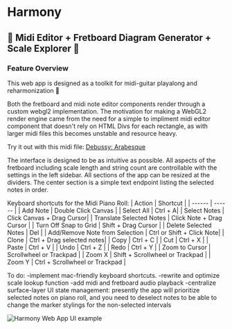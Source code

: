 # **Harmony**
## 🎸 **Midi Editor + Fretboard Diagram Generator + Scale Explorer** 🎵

### Feature Overview

This web app is designed as a toolkit for midi-guitar playalong and reharmonization 🌟 

Both the fretboard and midi note editor components render through a custom webgl2 implementation. The motivation for making a WebGL2 render engine came from the need for a simple to impliment midi editor component that doesn't rely on HTML Divs for each rectangle, as with larger midi files this becomes unstable and resource heavy. 

Try it out with this midi file: [Debussy: Arabesque](https://github.com/audreyadora/harmony/blob/9bd184101be2895db87d364ca5297d4de0dbe762/static/arabesqu.mid)

The interface is designed to be as intuitive as possible. All aspects of the fretboard including scale length and string count are controllable with the settings in the left sidebar. All sections of the app can be resized at the dividers. The center section is a simple text endpoint listing the selected notes in order.

Keyboard shortcuts for the Midi Piano Roll: 
| Action | Shortcut |
| ------ | ------ |
| Add Note | Double Click Canvas |
| Select All | Ctrl + A|
| Select Notes | Click Canvas + Drag Cursor|
| Translate Selected Notes | Click Note + Drag Cursor |
| Turn Off Snap to Grid  | Shift + Drag Cursor |
| Delete Selected Notes | Del |
| Add/Remove Note from Selection | Ctrl or Shift + Click Note|
| Clone | Ctrl + Drag selected notes|
| Copy | Ctrl + C |
| Cut | Ctrl + X |
| Paste | Ctrl + V |
| Undo | Ctrl + Z |
| Redo | Ctrl + Y |
| Zoom to Cursor | Scrollwheel or Trackpad |
| Zoom X | Shift + Scrollwheel or Trackpad |
| Zoom Y | Ctrl + Scrollwheel or Trackpad |

To do: 
-implement mac-friendly keyboard shortcuts. 
-rewrite and optimize scale lookup function
-add midi and fretboard audio playback 
-centralize surface-layer UI state management: 
  presently the app will prioritize selected notes on piano roll, and you need to deselect notes to be able to change the marker stylings for the   non-selected intervals  

![Harmony Web App UI example](https://github.com/audreyadora/harmony/blob/f158d8e00c25b648d81c86c451eb8c078a72bf6c/harmony-ui.png)
